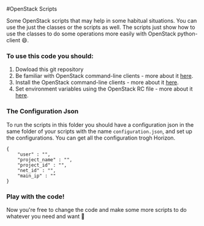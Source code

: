 #OpenStack Scripts

Some OpenStack scripts that may help in some habitual situations.
You can use the just the classes or the scripts as well. The scripts just show how to use the classes to do some operations more easily with OpenStack python-client :smile:.

### To use this code you should:
1. Dowload this git repository
2. Be familiar with OpenStack command-line clients - more about it [here](http://docs.openstack.org/user-guide/common/cli_overview.html).
3. Install the OpenStack command-line clients - more about it [here](http://docs.openstack.org/user-guide/common/cli_install_openstack_command_line_clients.html).
4. Set environment variables using the OpenStack RC file - more about it [here](http://docs.openstack.org/user-guide/common/cli_set_environment_variables_using_openstack_rc.html).

### The Configuration Json

To run the scripts in this folder you should have a configuration json in the same folder of your scripts with the name `configuration.json`, and set up the configurations. You can get all the configuration trogh Horizon.

``` 
{
    "user" : "",
    "project_name" : "",
    "project_id" : "",
    "net_id" : "",
    "main_ip" : ""
}
```

### Play with the code!

Now you're free to change the code and make some more scripts to do whatever you need and want :tada:
